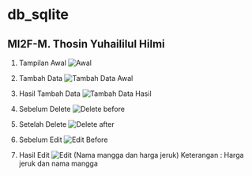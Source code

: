 # db_sqlite

## MI2F-M. Thosin Yuhaililul Hilmi

1. Tampilan Awal
![Awal](https://user-images.githubusercontent.com/89894405/161004295-21c42c3e-7c14-4854-9c10-bd2874f0b766.jpeg)

2. Tambah Data
![Tambah Data Awal](https://user-images.githubusercontent.com/89894405/161004319-35c5818a-9151-42da-a362-261ed747317f.jpeg)


3. Hasil Tambah Data
![Tambah Data Hasil](https://user-images.githubusercontent.com/89894405/161004325-6fa92a4f-3cc3-4999-944b-289dd24ab05b.jpeg)

4. Sebelum Delete
![Delete before](https://user-images.githubusercontent.com/89894405/161004304-c7138939-4b62-47d9-9a88-b152b4db2494.jpeg)


5. Setelah Delete
![Delete after](https://user-images.githubusercontent.com/89894405/161004300-47cb8b4a-85cc-48d7-8de9-fb9a03a75df3.jpeg)

6. Sebelum Edit
![Edit Before](https://user-images.githubusercontent.com/89894405/161004314-0d31d1a8-4a3a-40c4-b78c-4f816a8482ba.jpeg)

7. Hasil Edit
![Edit (Nama mangga dan harga jeruk)](https://user-images.githubusercontent.com/89894405/161004310-4bbf9929-cf55-48b5-af6e-d59d079883fa.jpeg)
Keterangan : Harga jeruk dan nama mangga







